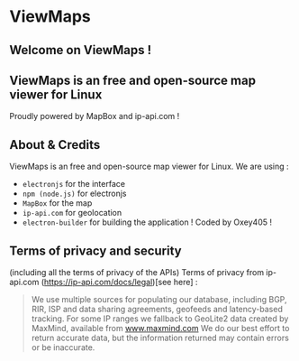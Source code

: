 # ViewMaps
## Welcome on ViewMaps !
## ViewMaps is an free and open-source map viewer for Linux
Proudly powered by MapBox and ip-api.com !
## About & Credits
ViewMaps is an free and open-source map viewer for Linux.
We are using : 
* `electronjs` for the interface
* `npm (node.js)` for electronjs
* `MapBox` for the map
* `ip-api.com` for geolocation
* `electron-builder` for building the application !
Coded by Oxey405 !
## Terms of privacy and security
(including all the terms of privacy of the APIs)
Terms of privacy from ip-api.com (https://ip-api.com/docs/legal)[see here] : 
> We use multiple sources for populating our database, including BGP, RIR, ISP
> and data sharing agreements, geofeeds and latency-based tracking.
> For some IP ranges we fallback to GeoLite2 data created by MaxMind, available from www.maxmind.com
> We do our best effort to return accurate data, but the information returned may contain errors or be inaccurate.

